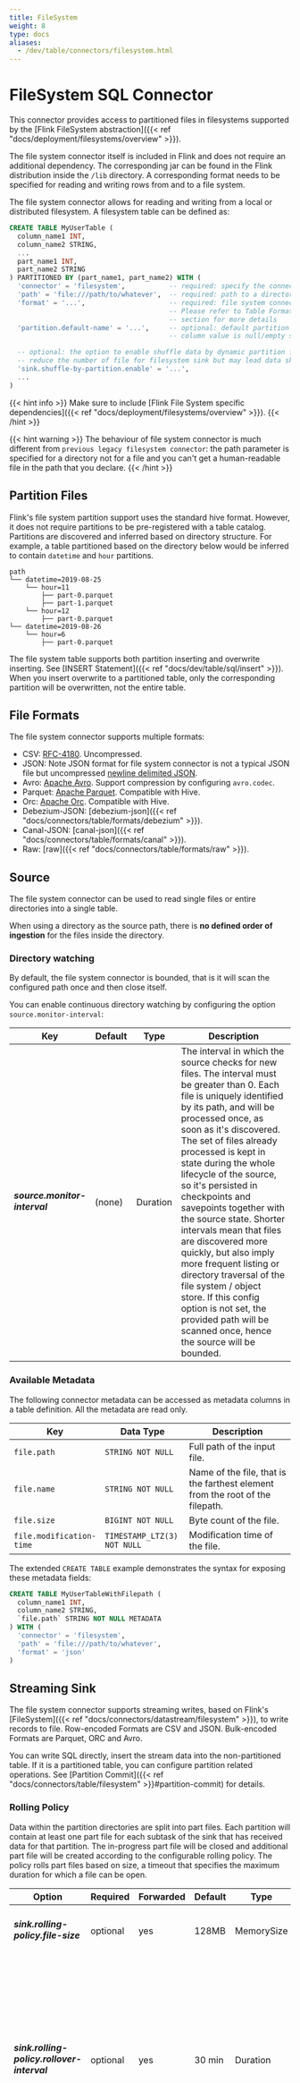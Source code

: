 ```yaml
---
title: FileSystem
weight: 8
type: docs
aliases:
  - /dev/table/connectors/filesystem.html
---
```

<!--
Licensed to the Apache Software Foundation (ASF) under one
or more contributor license agreements.  See the NOTICE file
distributed with this work for additional information
regarding copyright ownership.  The ASF licenses this file
to you under the Apache License, Version 2.0 (the
"License"); you may not use this file except in compliance
with the License.  You may obtain a copy of the License at

  http://www.apache.org/licenses/LICENSE-2.0

Unless required by applicable law or agreed to in writing,
software distributed under the License is distributed on an
"AS IS" BASIS, WITHOUT WARRANTIES OR CONDITIONS OF ANY
KIND, either express or implied.  See the License for the
specific language governing permissions and limitations
under the License.
-->

# FileSystem SQL Connector

This connector provides access to partitioned files in filesystems
supported by the [Flink FileSystem abstraction]({{< ref "docs/deployment/filesystems/overview" >}}).

The file system connector itself is included in Flink and does not require an additional dependency.
The corresponding jar can be found in the Flink distribution inside the `/lib` directory.
A corresponding format needs to be specified for reading and writing rows from and to a file system.

The file system connector allows for reading and writing from a local or distributed filesystem. A filesystem table can be defined as:

```sql
CREATE TABLE MyUserTable (
  column_name1 INT,
  column_name2 STRING,
  ...
  part_name1 INT,
  part_name2 STRING
) PARTITIONED BY (part_name1, part_name2) WITH (
  'connector' = 'filesystem',           -- required: specify the connector
  'path' = 'file:///path/to/whatever',  -- required: path to a directory
  'format' = '...',                     -- required: file system connector requires to specify a format,
                                        -- Please refer to Table Formats
                                        -- section for more details
  'partition.default-name' = '...',     -- optional: default partition name in case the dynamic partition
                                        -- column value is null/empty string

  -- optional: the option to enable shuffle data by dynamic partition fields in sink phase, this can greatly
  -- reduce the number of file for filesystem sink but may lead data skew, the default value is false.
  'sink.shuffle-by-partition.enable' = '...',
  ...
)
```

{{< hint info >}}
Make sure to include [Flink File System specific dependencies]({{< ref "docs/deployment/filesystems/overview" >}}).
{{< /hint >}}

{{< hint warning >}}
The behaviour of file system connector is much different from `previous legacy filesystem connector`:
the path parameter is specified for a directory not for a file and you can't get a human-readable file in the path that you declare.
{{< /hint >}}

## Partition Files

Flink's file system partition support uses the standard hive format. However, it does not require partitions to be pre-registered with a table catalog. Partitions are discovered and inferred based on directory structure. For example, a table partitioned based on the directory below would be inferred to contain `datetime` and `hour` partitions.

```
path
└── datetime=2019-08-25
    └── hour=11
        ├── part-0.parquet
        ├── part-1.parquet
    └── hour=12
        ├── part-0.parquet
└── datetime=2019-08-26
    └── hour=6
        ├── part-0.parquet
```

The file system table supports both partition inserting and overwrite inserting. See [INSERT Statement]({{< ref "docs/dev/table/sql/insert" >}}). When you insert overwrite to a partitioned table, only the corresponding partition will be overwritten, not the entire table.

## File Formats

The file system connector supports multiple formats:

 - CSV: [RFC-4180](https://tools.ietf.org/html/rfc4180). Uncompressed.
 - JSON: Note JSON format for file system connector is not a typical JSON file but uncompressed [newline delimited JSON](http://jsonlines.org/).
 - Avro: [Apache Avro](http://avro.apache.org). Support compression by configuring `avro.codec`.
 - Parquet: [Apache Parquet](http://parquet.apache.org). Compatible with Hive.
 - Orc: [Apache Orc](http://orc.apache.org). Compatible with Hive.
 - Debezium-JSON: [debezium-json]({{< ref "docs/connectors/table/formats/debezium" >}}).
 - Canal-JSON: [canal-json]({{< ref "docs/connectors/table/formats/canal" >}}).
 - Raw: [raw]({{< ref "docs/connectors/table/formats/raw" >}}).

## Source

The file system connector can be used to read single files or entire directories into a single table.

When using a directory as the source path, there is **no defined order of ingestion** for the files inside the directory.

### Directory watching

By default, the file system connector is bounded, that is it will scan the configured path once and then close itself.

You can enable continuous directory watching by configuring the option `source.monitor-interval`:

<table class="table table-bordered">
  <thead>
    <tr>
        <th class="text-left" style="width: 20%">Key</th>
        <th class="text-left" style="width: 15%">Default</th>
        <th class="text-left" style="width: 10%">Type</th>
        <th class="text-left" style="width: 55%">Description</th>
    </tr>
  </thead>
  <tbody>
    <tr>
        <td><h5>source.monitor-interval</h5></td>
        <td style="word-wrap: break-word;">(none)</td>
        <td>Duration</td>
        <td>The interval in which the source checks for new files. The interval must be greater than 0. 
        Each file is uniquely identified by its path, and will be processed once, as soon as it's discovered. 
        The set of files already processed is kept in state during the whole lifecycle of the source, 
        so it's persisted in checkpoints and savepoints together with the source state. 
        Shorter intervals mean that files are discovered more quickly, 
        but also imply more frequent listing or directory traversal of the file system / object store. 
        If this config option is not set, the provided path will be scanned once, hence the source will be bounded.</td>
    </tr>
  </tbody>
</table>

### Available Metadata

The following connector metadata can be accessed as metadata columns in a table definition. All the metadata are read only.

<table class="table table-bordered">
    <thead>
    <tr>
      <th class="text-left" style="width: 25%">Key</th>
      <th class="text-center" style="width: 30%">Data Type</th>
      <th class="text-center" style="width: 40%">Description</th>
    </tr>
    </thead>
    <tbody>
    <tr>
      <td><code>file.path</code></td>
      <td><code>STRING NOT NULL</code></td>
      <td>Full path of the input file.</td>
    </tr>
    <tr>
      <td><code>file.name</code></td>
      <td><code>STRING NOT NULL</code></td>
      <td>Name of the file, that is the farthest element from the root of the filepath.</td>
    </tr>
    <tr>
      <td><code>file.size</code></td>
      <td><code>BIGINT NOT NULL</code></td>
      <td>Byte count of the file.</td>
    </tr>
    <tr>
      <td><code>file.modification-time</code></td>
      <td><code>TIMESTAMP_LTZ(3) NOT NULL</code></td>
      <td>Modification time of the file.</td>
    </tr>
    </tbody>
</table>

The extended `CREATE TABLE` example demonstrates the syntax for exposing these metadata fields:

```sql
CREATE TABLE MyUserTableWithFilepath (
  column_name1 INT,
  column_name2 STRING,
  `file.path` STRING NOT NULL METADATA
) WITH (
  'connector' = 'filesystem',
  'path' = 'file:///path/to/whatever',
  'format' = 'json'
)
```

## Streaming Sink

The file system connector supports streaming writes, based on Flink's [FileSystem]({{< ref "docs/connectors/datastream/filesystem" >}}),
to write records to file. Row-encoded Formats are CSV and JSON. Bulk-encoded Formats are Parquet, ORC and Avro.

You can write SQL directly, insert the stream data into the non-partitioned table.
If it is a partitioned table, you can configure partition related operations. See [Partition Commit]({{< ref "docs/connectors/table/filesystem" >}}#partition-commit) for details.

### Rolling Policy

Data within the partition directories are split into part files. Each partition will contain at least one part file for
each subtask of the sink that has received data for that partition. The in-progress part file will be closed and additional
part file will be created according to the configurable rolling policy. The policy rolls part files based on size,
a timeout that specifies the maximum duration for which a file can be open.

<table class="table table-bordered">
  <thead>
    <tr>
        <th class="text-left" style="width: 25%">Option</th>
        <th class="text-left" style="width: 8%">Required</th>
        <th class="text-left" style="width: 8%">Forwarded</th>
        <th class="text-left" style="width: 7%">Default</th>
        <th class="text-left" style="width: 10%">Type</th>
        <th class="text-left" style="width: 42%">Description</th>
    </tr>
  </thead>
  <tbody>
    <tr>
        <td><h5>sink.rolling-policy.file-size</h5></td>
        <td>optional</td>
        <td>yes</td>
        <td style="word-wrap: break-word;">128MB</td>
        <td>MemorySize</td>
        <td>The maximum part file size before rolling.</td>
    </tr>
    <tr>
        <td><h5>sink.rolling-policy.rollover-interval</h5></td>
        <td>optional</td>
        <td>yes</td>
        <td style="word-wrap: break-word;">30 min</td>
        <td>Duration</td>
        <td>The maximum time duration a part file can stay open before rolling (by default 30 min to avoid to many small files).
        The frequency at which this is checked is controlled by the 'sink.rolling-policy.check-interval' option.</td>
    </tr>
    <tr>
        <td><h5>sink.rolling-policy.check-interval</h5></td>
        <td>optional</td>
        <td>yes</td>
        <td style="word-wrap: break-word;">1 min</td>
        <td>Duration</td>
        <td>The interval for checking time based rolling policies. This controls the frequency to check whether a part file should rollover based on 'sink.rolling-policy.rollover-interval'.</td>
    </tr>
  </tbody>
</table>

**NOTE:** For bulk formats (parquet, orc, avro), the rolling policy in combination with the checkpoint interval(pending files
become finished on the next checkpoint) control the size and number of these parts.

**NOTE:** For row formats (csv, json), you can set the parameter `sink.rolling-policy.file-size` or `sink.rolling-policy.rollover-interval` in the connector properties and parameter `execution.checkpointing.interval` in flink-conf.yaml together
if you don't want to wait a long period before observe the data exists in file system. For other formats (avro, orc), you can just set parameter `execution.checkpointing.interval` in flink-conf.yaml.

### File Compaction

The file sink supports file compactions, which allows applications to have smaller checkpoint intervals without generating a large number of files.

<table class="table table-bordered">
  <thead>
    <tr>
        <th class="text-left" style="width: 25%">Option</th>
        <th class="text-left" style="width: 8%">Required</th>
        <th class="text-left" style="width: 8%">Forwarded</th>
        <th class="text-left" style="width: 7%">Default</th>
        <th class="text-left" style="width: 10%">Type</th>
        <th class="text-left" style="width: 42%">Description</th>
    </tr>
  </thead>
  <tbody>
    <tr>
        <td><h5>auto-compaction</h5></td>
        <td>optional</td>
        <td>no</td>
        <td style="word-wrap: break-word;">false</td>
        <td>Boolean</td>
        <td>Whether to enable automatic compaction in streaming sink or not. The data will be written to temporary files. After the checkpoint is completed, the temporary files generated by a checkpoint will be compacted. The temporary files are invisible before compaction.</td>
    </tr>
    <tr>
        <td><h5>compaction.file-size</h5></td>
        <td>optional</td>
        <td>yes</td>
        <td style="word-wrap: break-word;">(none)</td>
        <td>MemorySize</td>
        <td>The compaction target file size, the default value is the rolling file size.</td>
    </tr>
  </tbody>
</table>

If enabled, file compaction will merge multiple small files into larger files based on the target file size.
When running file compaction in production, please be aware that:
- Only files in a single checkpoint are compacted, that is, at least the same number of files as the number of checkpoints is generated.
- The file before merging is invisible, so the visibility of the file may be: checkpoint interval + compaction time.
- If the compaction takes too long, it will backpressure the job and extend the time period of checkpoint.

### Partition Commit

After writing a partition, it is often necessary to notify downstream applications. For example, add the partition to a Hive metastore or writing a `_SUCCESS` file in the directory. The file system sink contains a partition commit feature that allows configuring custom policies. Commit actions are based on a combination of `triggers` and `policies`.

- Trigger: The timing of the commit of the partition can be determined by the watermark with the time extracted from the partition, or by processing time.
- Policy: How to commit a partition, built-in policies support for the commit of success files and metastore, you can also implement your own policies, such as triggering hive's analysis to generate statistics, or merging small files, etc.

**NOTE:** Partition Commit only works in dynamic partition inserting.

#### Partition commit trigger

To define when to commit a partition, providing partition commit trigger:

<table class="table table-bordered">
  <thead>
    <tr>
        <th class="text-left" style="width: 25%">Option</th>
        <th class="text-left" style="width: 8%">Required</th>
        <th class="text-left" style="width: 8%">Forwarded</th>
        <th class="text-left" style="width: 7%">Default</th>
        <th class="text-left" style="width: 10%">Type</th>
        <th class="text-left" style="width: 42%">Description</th>
    </tr>
  </thead>
  <tbody>
    <tr>
        <td><h5>sink.partition-commit.trigger</h5></td>
        <td>optional</td>
        <td>yes</td>
        <td style="word-wrap: break-word;">process-time</td>
        <td>String</td>
        <td>Trigger type for partition commit: 'process-time': based on the time of the machine, it neither requires partition time extraction nor watermark generation. Commit partition once the 'current system time' passes 'partition creation system time' plus 'delay'. 'partition-time': based on the time that extracted from partition values, it requires watermark generation. Commit partition once the 'watermark' passes 'time extracted from partition values' plus 'delay'.</td>
    </tr>
    <tr>
        <td><h5>sink.partition-commit.delay</h5></td>
        <td>optional</td>
        <td>yes</td>
        <td style="word-wrap: break-word;">0 s</td>
        <td>Duration</td>
        <td>The partition will not commit until the delay time. If it is a daily partition, should be '1 d', if it is a hourly partition, should be '1 h'.</td>
    </tr>
    <tr>
        <td><h5>sink.partition-commit.watermark-time-zone</h5></td>
        <td>optional</td>
        <td>yes</td>
        <td style="word-wrap: break-word;">UTC</td>
        <td>String</td>
        <td>The time zone to parse the long watermark value to TIMESTAMP value, the parsed watermark timestamp is used to compare with partition time to decide the partition should commit or not. This option is only take effect when `sink.partition-commit.trigger` is set to 'partition-time'. If this option is not configured correctly, e.g. source rowtime is defined on TIMESTAMP_LTZ column, but this config is not configured, then users may see the partition committed after a few hours. The default value is 'UTC', which means the watermark is defined on TIMESTAMP column or not defined. If the watermark is defined on TIMESTAMP_LTZ column, the time zone of watermark is the session time zone. The option value is either a full name such as 'America/Los_Angeles', or a custom timezone id such as 'GMT-08:00'.</td>
    </tr>    
  </tbody>
</table>

There are two types of trigger:
- The first is partition processing time. It neither requires partition time extraction nor watermark
generation. The trigger of partition commit according to partition creation time and current system time. This trigger
is more universal, but not so precise. For example, data delay or failover will lead to premature partition commit.
- The second is the trigger of partition commit according to the time that extracted from partition values and watermark.
This requires that your job has watermark generation, and the partition is divided according to time, such as
hourly partition or daily partition.

If you want to let downstream see the partition as soon as possible, no matter whether its data is complete or not:
- 'sink.partition-commit.trigger'='process-time' (Default value)
- 'sink.partition-commit.delay'='0s' (Default value)
Once there is data in the partition, it will immediately commit. Note: the partition may be committed multiple times.

If you want to let downstream see the partition only when its data is complete, and your job has watermark generation, and you can extract the time from partition values:
- 'sink.partition-commit.trigger'='partition-time'
- 'sink.partition-commit.delay'='1h' ('1h' if your partition is hourly partition, depends on your partition type)
This is the most accurate way to commit partition, and it will try to ensure that the committed partitions are as data complete as possible.

If you want to let downstream see the partition only when its data is complete, but there is no watermark, or the time cannot be extracted from partition values:
- 'sink.partition-commit.trigger'='process-time' (Default value)
- 'sink.partition-commit.delay'='1h' ('1h' if your partition is hourly partition, depends on your partition type)
Try to commit partition accurately, but data delay or failover will lead to premature partition commit.

Late data processing: The record will be written into its partition when a record is supposed to be
written into a partition that has already been committed, and then the committing of this partition
will be triggered again.

#### Partition Time Extractor

Time extractors define extracting time from partition values.

<table class="table table-bordered">
  <thead>
    <tr>
        <th class="text-left" style="width: 25%">Option</th>
        <th class="text-left" style="width: 8%">Required</th>
        <th class="text-left" style="width: 8%">Forwarded</th>
        <th class="text-left" style="width: 7%">Default</th>
        <th class="text-left" style="width: 10%">Type</th>
        <th class="text-left" style="width: 42%">Description</th>
    </tr>
  </thead>
  <tbody>
    <tr>
        <td><h5>partition.time-extractor.kind</h5></td>
        <td>optional</td>
        <td>no</td>
        <td style="word-wrap: break-word;">default</td>
        <td>String</td>
        <td>Time extractor to extract time from partition values. Support default and custom. For default, can configure timestamp pattern\formatter. For custom, should configure extractor class.</td>
    </tr>
    <tr>
        <td><h5>partition.time-extractor.class</h5></td>
        <td>optional</td>
        <td>no</td>
        <td style="word-wrap: break-word;">(none)</td>
        <td>String</td>
        <td>The extractor class for implement PartitionTimeExtractor interface.</td>
    </tr>
    <tr>
        <td><h5>partition.time-extractor.timestamp-pattern</h5></td>
        <td>optional</td>
        <td>no</td>
        <td style="word-wrap: break-word;">(none)</td>
        <td>String</td>
        <td>The 'default' construction way allows users to use partition fields to get a legal timestamp pattern. Default support 'yyyy-MM-dd hh:mm:ss' from first field. If timestamp should be extracted from a single partition field 'dt', can configure: '$dt'. If timestamp should be extracted from multiple partition fields, say 'year', 'month', 'day' and 'hour', can configure: '$year-$month-$day $hour:00:00'. If timestamp should be extracted from two partition fields 'dt' and 'hour', can configure: '$dt $hour:00:00'.</td>
    </tr>
    <tr>
        <td><h5>partition.time-extractor.timestamp-formatter</h5></td>
        <td>optional</td>
        <td>no</td>
        <td style="word-wrap: break-word;">yyyy-MM-dd&nbsp;HH:mm:ss</td>
        <td>String</td>
        <td>The formatter that formats the partition timestamp string value to timestamp, the partition timestamp string value is expressed by 'partition.time-extractor.timestamp-pattern'. For example, the partition timestamp is extracted from multiple partition fields, say 'year', 'month' and 'day', you can configure 'partition.time-extractor.timestamp-pattern' to '$year$month$day', and configure `partition.time-extractor.timestamp-formatter` to 'yyyyMMdd'. By default the formatter is 'yyyy-MM-dd HH:mm:ss'.
            <br>The timestamp-formatter is compatible with Java's <a href="https://docs.oracle.com/javase/8/docs/api/java/time/format/DateTimeFormatter.html">DateTimeFormatter</a>
 				</td>
    </tr>
  </tbody>
</table>

The default extractor is based on a timestamp pattern composed of your partition fields. You can also specify an implementation for fully custom partition extraction based on the `PartitionTimeExtractor` interface.

```java

public class HourPartTimeExtractor implements PartitionTimeExtractor {
    @Override
    public LocalDateTime extract(List<String> keys, List<String> values) {
        String dt = values.get(0);
        String hour = values.get(1);
		return Timestamp.valueOf(dt + " " + hour + ":00:00").toLocalDateTime();
	}
}

```

#### Partition Commit Policy

The partition commit policy defines what action is taken when partitions are committed.

- The first is metastore, only hive table supports metastore policy, file system manages partitions through directory structure.
- The second is the success file, which will write an empty file in the directory corresponding to the partition.

<table class="table table-bordered">
  <thead>
    <tr>
        <th class="text-left" style="width: 25%">Option</th>
        <th class="text-left" style="width: 8%">Required</th>
        <th class="text-left" style="width: 8%">Forwarded</th>
        <th class="text-left" style="width: 7%">Default</th>
        <th class="text-left" style="width: 10%">Type</th>
        <th class="text-left" style="width: 42%">Description</th>
    </tr>
  </thead>
  <tbody>
    <tr>
        <td><h5>sink.partition-commit.policy.kind</h5></td>
        <td>optional</td>
        <td>yes</td>
        <td style="word-wrap: break-word;">(none)</td>
        <td>String</td>
        <td>Policy to commit a partition is to notify the downstream application that the partition has finished writing, the partition is ready to be read. metastore: add partition to metastore. Only hive table supports metastore policy, file system manages partitions through directory structure. success-file: add '_success' file to directory. Both can be configured at the same time: 'metastore,success-file'. custom: use policy class to create a commit policy. Support to configure multiple policies: 'metastore,success-file'.</td>
    </tr>
    <tr>
        <td><h5>sink.partition-commit.policy.class</h5></td>
        <td>optional</td>
        <td>yes</td>
        <td style="word-wrap: break-word;">(none)</td>
        <td>String</td>
        <td>The partition commit policy class for implement PartitionCommitPolicy interface. Only work in custom commit policy.</td>
    </tr>
    <tr>
        <td><h5>sink.partition-commit.policy.class.parameters</h5></td>
        <td>optional</td>
        <td>yes</td>
        <td style="word-wrap: break-word;">(none)</td>
        <td>String</td>
        <td>The custom commit policy class can accept a string argument, which can include multiple arguments separated by semicolons. For example, 'param1;param2'. The string argument will be split into a list (['param1', 'param2']) and passed as constructor parameters to the custom commit policy class.</td>
    </tr>
    <tr>
        <td><h5>sink.partition-commit.success-file.name</h5></td>
        <td>optional</td>
        <td>yes</td>
        <td style="word-wrap: break-word;">_SUCCESS</td>
        <td>String</td>
        <td>The file name for success-file partition commit policy, default is '_SUCCESS'.</td>
    </tr>
  </tbody>
</table>

You can extend the implementation of commit policy, The custom commit policy implementation like:

```java

public class AnalysisCommitPolicy implements PartitionCommitPolicy {
    private HiveShell hiveShell;
	
    @Override
	public void commit(Context context) throws Exception {
	    if (hiveShell == null) {
	        hiveShell = createHiveShell(context.catalogName());
	    }
	    
        hiveShell.execute(String.format(
            "ALTER TABLE %s ADD IF NOT EXISTS PARTITION (%s = '%s') location '%s'",
	        context.tableName(),
	        context.partitionKeys().get(0),
	        context.partitionValues().get(0),
	        context.partitionPath()));
	    hiveShell.execute(String.format(
	        "ANALYZE TABLE %s PARTITION (%s = '%s') COMPUTE STATISTICS FOR COLUMNS",
	        context.tableName(),
	        context.partitionKeys().get(0),
	        context.partitionValues().get(0)));
	}
}

```

## Sink Parallelism

The parallelism of writing files into external file system (including Hive) can be configured by the corresponding table option, which is supported both in streaming mode and in batch mode. By default, the parallelism is configured to being the same as the parallelism of its last upstream chained operator. When the parallelism which is different from the parallelism of the upstream parallelism is configured, the operator of writing files and the operator compacting files (if used) will apply the parallelism.


<table class="table table-bordered">
  <thead>
    <tr>
        <th class="text-left" style="width: 25%">Option</th>
        <th class="text-left" style="width: 8%">Required</th>
        <th class="text-left" style="width: 8%">Forwarded</th>
        <th class="text-left" style="width: 7%">Default</th>
        <th class="text-left" style="width: 10%">Type</th>
        <th class="text-left" style="width: 42%">Description</th>
    </tr>
  </thead>
  <tbody>
    <tr>
        <td><h5>sink.parallelism</h5></td>
        <td>optional</td>
        <td>no</td>
        <td style="word-wrap: break-word;">(none)</td>
        <td>Integer</td>
        <td>Parallelism of writing files into external file system. The value should greater than zero otherwise exception will be thrown.</td>
    </tr>

  </tbody>
</table>

**NOTE:** Currently, Configuring sink parallelism is supported if and only if the changelog mode of upstream is **INSERT-ONLY**. Otherwise, exception will be thrown.

## Full Example

The below examples show how the file system connector can be used to write a streaming query to write data from Kafka into a file system and runs a batch query to read that data back out.

```sql

CREATE TABLE kafka_table (
  user_id STRING,
  order_amount DOUBLE,
  log_ts TIMESTAMP(3),
  WATERMARK FOR log_ts AS log_ts - INTERVAL '5' SECOND
) WITH (...);

CREATE TABLE fs_table (
  user_id STRING,
  order_amount DOUBLE,
  dt STRING,
  `hour` STRING
) PARTITIONED BY (dt, `hour`) WITH (
  'connector'='filesystem',
  'path'='...',
  'format'='parquet',
  'sink.partition-commit.delay'='1 h',
  'sink.partition-commit.policy.kind'='success-file'
);

-- streaming sql, insert into file system table
INSERT INTO fs_table 
SELECT 
    user_id, 
    order_amount, 
    DATE_FORMAT(log_ts, 'yyyy-MM-dd'),
    DATE_FORMAT(log_ts, 'HH') 
FROM kafka_table;

-- batch sql, select with partition pruning
SELECT * FROM fs_table WHERE dt='2020-05-20' and `hour`='12';
```

If the watermark is defined on TIMESTAMP_LTZ column and used `partition-time` to commit, the `sink.partition-commit.watermark-time-zone` is required to set to the session time zone, otherwise the partition committed may happen after a few hours.  
```sql

CREATE TABLE kafka_table (
  user_id STRING,
  order_amount DOUBLE,
  ts BIGINT, -- time in epoch milliseconds
  ts_ltz AS TO_TIMESTAMP_LTZ(ts, 3),
  WATERMARK FOR ts_ltz AS ts_ltz - INTERVAL '5' SECOND -- Define watermark on TIMESTAMP_LTZ column
) WITH (...);

CREATE TABLE fs_table (
  user_id STRING,
  order_amount DOUBLE,
  dt STRING,
  `hour` STRING
) PARTITIONED BY (dt, `hour`) WITH (
  'connector'='filesystem',
  'path'='...',
  'format'='parquet',
  'partition.time-extractor.timestamp-pattern'='$dt $hour:00:00',
  'sink.partition-commit.delay'='1 h',
  'sink.partition-commit.trigger'='partition-time',
  'sink.partition-commit.watermark-time-zone'='Asia/Shanghai', -- Assume user configured time zone is 'Asia/Shanghai'
  'sink.partition-commit.policy.kind'='success-file'
);

-- streaming sql, insert into file system table
INSERT INTO fs_table 
SELECT 
    user_id, 
    order_amount, 
    DATE_FORMAT(ts_ltz, 'yyyy-MM-dd'),
    DATE_FORMAT(ts_ltz, 'HH') 
FROM kafka_table;

-- batch sql, select with partition pruning
SELECT * FROM fs_table WHERE dt='2020-05-20' and `hour`='12';
```

{{< top >}}
